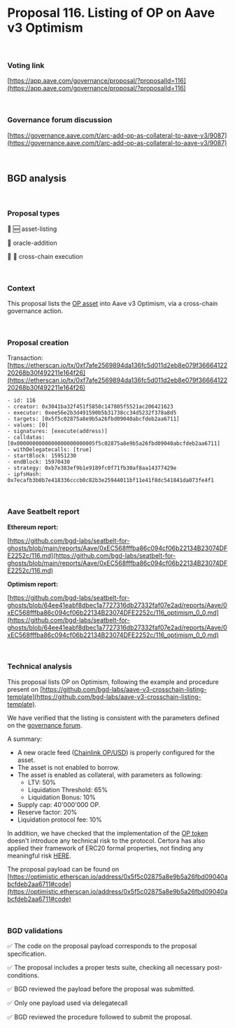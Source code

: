 # Proposal 116. Listing of OP on Aave v3 Optimism

<br>

### Voting link

[https://app.aave.com/governance/proposal/?proposalId=116](https://app.aave.com/governance/proposal/?proposalId=116)

<br>

### Governance forum discussion

[https://governance.aave.com/t/arc-add-op-as-collateral-to-aave-v3/9087](https://governance.aave.com/t/arc-add-op-as-collateral-to-aave-v3/9087)

<br>

## BGD analysis

<br>

### Proposal types

:gem: :new: asset-listing

:crystal_ball: oracle-addition

:link: :bridge_at_night: cross-chain execution

<br>

### Context

This proposal lists the [OP asset](https://optimistic.etherscan.io/address/0x4200000000000000000000000000000000000042) into Aave v3 Optimism, via a cross-chain governance action.

<br>

### Proposal creation

Transaction: [https://etherscan.io/tx/0xf7afe2569894da136fc5d011d2eb8e079f3666412220268b30f492211e164f26](https://etherscan.io/tx/0xf7afe2569894da136fc5d011d2eb8e079f3666412220268b30f492211e164f26)

```
- id: 116
- creator: 0x3041ba32f451f5850c147805f5521ac206421623
- executor: 0xee56e2b3d491590b5b31738cc34d5232f378a8d5
- targets: [0x5f5c02875a8e9b5a26fbd09040abcfdeb2aa6711]
- values: [0]
- signatures: [execute(address)]
- calldatas: [0x0000000000000000000000005f5c02875a8e9b5a26fbd09040abcfdeb2aa6711]
- withDelegatecalls: [true]
- startBlock: 15951230
- endBlock: 15970430
- strategy: 0xb7e383ef9b1e9189fc0f71fb30af8aa14377429e
- ipfsHash: 0x7ecafb3b0b7e418336cccb0c82b3e25944011bf11e41f8dc541841da073fe4f1
```

<br>

### Aave Seatbelt report


**Ethereum report:**

[https://github.com/bgd-labs/seatbelt-for-ghosts/blob/main/reports/Aave/0xEC568fffba86c094cf06b22134B23074DFE2252c/116.md](https://github.com/bgd-labs/seatbelt-for-ghosts/blob/main/reports/Aave/0xEC568fffba86c094cf06b22134B23074DFE2252c/116.md)

**Optimism report:**

[https://github.com/bgd-labs/seatbelt-for-ghosts/blob/64ee41eabf8dbec1a7727316db27332faf07e2ad/reports/Aave/0xEC568fffba86c094cf06b22134B23074DFE2252c/116_optimism_0_0.md](https://github.com/bgd-labs/seatbelt-for-ghosts/blob/64ee41eabf8dbec1a7727316db27332faf07e2ad/reports/Aave/0xEC568fffba86c094cf06b22134B23074DFE2252c/116_optimism_0_0.md)



<br>

### Technical analysis

This proposal lists OP on Optimism, following the example and procedure present on [https://github.com/bgd-labs/aave-v3-crosschain-listing-template](https://github.com/bgd-labs/aave-v3-crosschain-listing-template).

We have verified that the listing is consistent with the parameters defined on the [governance forum](https://governance.aave.com/t/arc-add-op-as-collateral-to-aave-v3/9087/7).

A summary:
- A new oracle feed ([Chainlink OP/USD](https://optimistic.etherscan.io/address/0x0D276FC14719f9292D5C1eA2198673d1f4269246#readContract)) is properly configured for the asset.
- The asset is not enabled to borrow.
- The asset is enabled as collateral, with parameters as following:
  - LTV: 50%
  - Liquidation Threshold: 65%
  - Liquidation Bonus: 10%
- Supply cap: 40'000'000 OP.
- Reserve factor: 20%
- Liquidation protocol fee: 10%

In addition, we have checked that the implementation of the [OP token](https://optimistic.etherscan.io/address/0x4200000000000000000000000000000000000042#code) doesn't introduce any technical risk to the protocol. Certora has also applied their framework of ERC20 formal properties, not finding any meaningful risk [HERE](https://www.certora.com/erc20s/aave-listings/).



The proposal payload can be found on [https://optimistic.etherscan.io/address/0x5f5c02875a8e9b5a26fbd09040abcfdeb2aa6711#code](https://optimistic.etherscan.io/address/0x5f5c02875a8e9b5a26fbd09040abcfdeb2aa6711#code)

<br>

### BGD validations

:white_check_mark: The code on the proposal payload corresponds to the proposal specification.

:white_check_mark: The proposal includes a proper tests suite, checking all necessary post-conditions.

:white_check_mark: BGD reviewed the payload before the proposal was submitted.

:white_check_mark: Only one payload used via delegatecall

:white_check_mark: BGD reviewed the procedure followed to submit the proposal.
